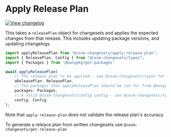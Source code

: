 # Apply Release Plan

[![View changelog](https://img.shields.io/badge/changelogs.xyz-Explore%20Changelog-brightgreen)](https://changelogs.xyz/@cosm-changesets/apply-release-plan)

This takes a `releasePlan` object for changesets and applies the expected changes from that
release. This includes updating package versions, and updating changelogs.

```ts
import applyReleasePlan from "@cosm-changesets/apply-release-plan";
import { ReleasePlan, Config } from "@cosm-changesets/types";
import { Packages } from '@manypkg/get-packages'

await applyReleasePlan(
    // The release plan to be applied - see @cosm-changesets/types for information about its shape
    aReleasePlan: ReleasePlan,
    // The packages that applyReleasePlan should be run for from @manypkg/get-packages
    packages: Packages,
    // A valid @cosm-changesets/config config - see @cosm-changesets/types for information about its shape
    config: Config
);
```

Note that `apply-release-plan` does not validate the release plan's accuracy.

To generate a releace plan from written changesets use `@cosm-changesets/get-release-plan`

